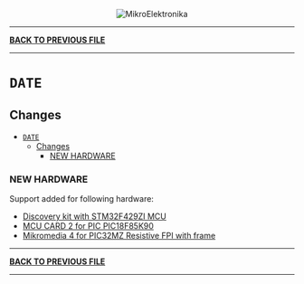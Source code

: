 <p align="center">
  <img src="http://www.mikroe.com/img/designs/beta/logo_small.png?raw=true" alt="MikroElektronika"/>
</p>

---

**[BACK TO PREVIOUS FILE](../changelog.md)**

---

# `DATE`

## Changes

- [`DATE`](#date)
  - [Changes](#changes)
    - [NEW HARDWARE](#new-hardware)

### NEW HARDWARE

Support added for following hardware:

+ [Discovery kit with STM32F429ZI MCU](https://www.st.com/content/st_com/en/products/evaluation-tools/product-evaluation-tools/mcu-mpu-eval-tools/stm32-mcu-mpu-eval-tools/stm32-discovery-kits/32f429idiscovery.html)
+ [MCU CARD 2 for PIC PIC18F85K90](https://www.mikroe.com/mcu-card-2-for-pic-pic18f85k90)
+ [Mikromedia 4 for PIC32MZ Resistive FPI with frame](https://www.mikroe.com/mikromedia-4-for-pic32mz-resistive-fpi-with-frame)

---

**[BACK TO PREVIOUS FILE](../changelog.md)**

---
